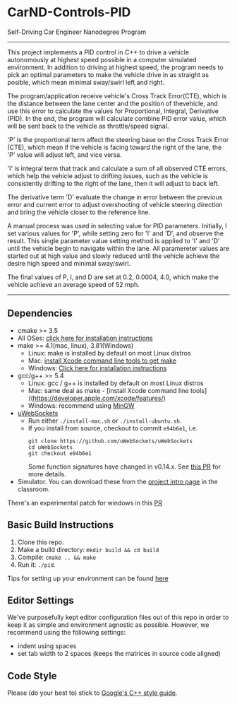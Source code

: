 # CarND-Controls-PID
Self-Driving Car Engineer Nanodegree Program

---
This project implements a PID control in C++ to drive a vehicle autonomously at highest speed possible in a computer simulated environment. In addition to driving at highest speed, the program needs to pick an optimal parameters to make the vehicle drive in as straight as posible, which mean minimal sway/swirl left and right.

The program/application receive vehicle's Cross Track Error(CTE), which is the distance between the lane center and the position of thevehicle, and use this error to calculate the values for Proportional, Integral, Derivative (PID). In the end, the program will calculate combine PID error value, which will be sent back to the vehicle as throttle/speed signal.

'P' is the proportional term affect the steering base on the Cross Track Error (CTE), which mean if the vehicle is facing toward the right of the lane, the 'P' value will adjust left, and vice versa.

'I' is integral term that track and calculate a sum of all observed CTE errors, which help the vehicle adjust to drifting issues, such as the vehicle is consistently drifting to the right of the lane, then it will adjust to back left. 

The derivative term 'D' evaluate the change in error between the previous error and current error to adjust overshooting of vehicle steering direction and bring the vehicle closer to the reference line.

A manual process was used in selecting value for PID parameters. Initially, I set various values for 'P', while setting zero for 'I' and 'D', and observe the result. This single parameter value setting method is applied to 'I' and 'D' until the vehicle begin to navigate within the lane. All paramereter values are started out at high value and slowly reduced until the vehicle achieve the desire high speed and minimal sway/swirl.

The final values of P, I, and D are set at 0.2, 0.0004, 4.0, which make the vehicle  achieve an average speed of 52 mph.

---

## Dependencies

* cmake >= 3.5
 * All OSes: [click here for installation instructions](https://cmake.org/install/)
* make >= 4.1(mac, linux), 3.81(Windows)
  * Linux: make is installed by default on most Linux distros
  * Mac: [install Xcode command line tools to get make](https://developer.apple.com/xcode/features/)
  * Windows: [Click here for installation instructions](http://gnuwin32.sourceforge.net/packages/make.htm)
* gcc/g++ >= 5.4
  * Linux: gcc / g++ is installed by default on most Linux distros
  * Mac: same deal as make - [install Xcode command line tools]((https://developer.apple.com/xcode/features/)
  * Windows: recommend using [MinGW](http://www.mingw.org/)
* [uWebSockets](https://github.com/uWebSockets/uWebSockets)
  * Run either `./install-mac.sh` or `./install-ubuntu.sh`.
  * If you install from source, checkout to commit `e94b6e1`, i.e.
    ```
    git clone https://github.com/uWebSockets/uWebSockets 
    cd uWebSockets
    git checkout e94b6e1
    ```
    Some function signatures have changed in v0.14.x. See [this PR](https://github.com/udacity/CarND-MPC-Project/pull/3) for more details.
* Simulator. You can download these from the [project intro page](https://github.com/udacity/self-driving-car-sim/releases) in the classroom.

There's an experimental patch for windows in this [PR](https://github.com/udacity/CarND-PID-Control-Project/pull/3)

## Basic Build Instructions

1. Clone this repo.
2. Make a build directory: `mkdir build && cd build`
3. Compile: `cmake .. && make`
4. Run it: `./pid`. 

Tips for setting up your environment can be found [here](https://classroom.udacity.com/nanodegrees/nd013/parts/40f38239-66b6-46ec-ae68-03afd8a601c8/modules/0949fca6-b379-42af-a919-ee50aa304e6a/lessons/f758c44c-5e40-4e01-93b5-1a82aa4e044f/concepts/23d376c7-0195-4276-bdf0-e02f1f3c665d)

## Editor Settings

We've purposefully kept editor configuration files out of this repo in order to
keep it as simple and environment agnostic as possible. However, we recommend
using the following settings:

* indent using spaces
* set tab width to 2 spaces (keeps the matrices in source code aligned)

## Code Style

Please (do your best to) stick to [Google's C++ style guide](https://google.github.io/styleguide/cppguide.html).
